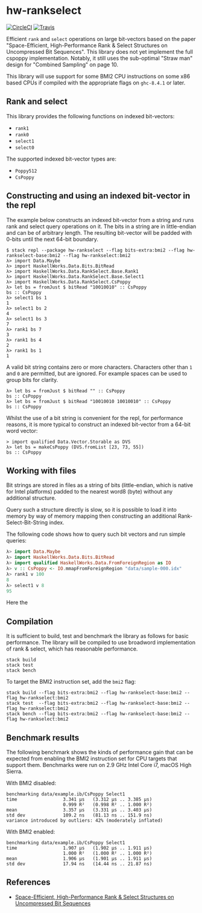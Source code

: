 # hw-rankselect
[![CircleCI](https://circleci.com/gh/haskell-works/hw-rankselect.svg?style=svg)](https://circleci.com/gh/haskell-works/hw-rankselect)
[![Travis](https://travis-ci.org/haskell-works/hw-rankselect.svg?branch=master)](https://travis-ci.org/haskell-works/hw-rankselect)

Efficient `rank` and `select` operations on large bit-vectors based on the paper
"Space-Efficient, High-Performance Rank & Select Structures on Uncompressed Bit
Sequences".  This library does not yet implement the full cspoppy implementation.
Notably, it still uses the sub-optimal "Straw man" design for "Combined Sampling"
on page 10.

This library will use support for some BMI2 CPU instructions on some x86 based
CPUs if compiled with the appropriate flags on `ghc-8.4.1` or later.

## Rank and select

This library provides the following functions on indexed bit-vectors:

* `rank1`
* `rank0`
* `select1`
* `select0`

The supported indexed bit-vector types are:

* `Poppy512`
* `CsPoppy`

## Constructing and using an indexed bit-vector in the repl

The example below constructs an indexed bit-vector from a string and runs
rank and select query operations on it.  The bits in a string are in
little-endian and can be of arbitrary length.  The resulting bit-vector
will be padded with 0-bits until the next 64-bit boundary.

```text
$ stack repl --package hw-rankselect --flag bits-extra:bmi2 --flag hw-rankselect-base:bmi2 --flag hw-rankselect:bmi2
λ> import Data.Maybe
λ> import HaskellWorks.Data.Bits.BitRead
λ> import HaskellWorks.Data.RankSelect.Base.Rank1
λ> import HaskellWorks.Data.RankSelect.Base.Select1
λ> import HaskellWorks.Data.RankSelect.CsPoppy
λ> let bs = fromJust $ bitRead "10010010" :: CsPoppy
bs :: CsPoppy
λ> select1 bs 1
1
λ> select1 bs 2
4
λ> select1 bs 3
7
λ> rank1 bs 7
3
λ> rank1 bs 4
2
λ> rank1 bs 1
1
```

A valid bit string contains zero or more characters.  Characters other than `1` and `0` are
permitted, but are ignored.  For example spaces can be used to group bits for clarity.

```text
λ> let bs = fromJust $ bitRead "" :: CsPoppy
bs :: CsPoppy
λ> let bs = fromJust $ bitRead "10010010 10010010" :: CsPoppy
bs :: CsPoppy
```

Whilst the use of a bit string is convenient for the repl, for performance reasons, it
is more typical to construct an indexed bit-vector from a 64-bit word vector:

```text
> import qualified Data.Vector.Storable as DVS
λ> let bs = makeCsPoppy (DVS.fromList [23, 73, 55])
bs :: CsPoppy
```

## Working with files

Bit strings are stored in files as a string of bits (little-endian, which is native for
Intel platforms) padded to the nearest word8 (byte) without any additional structure.

Query such a structure directly is slow, so it is possible to load it into memory by
way of memory mapping then constructing an additional Rank-Select-Bit-String index.

The following code shows how to query such bit vectors and run simple queries:

```haskell
λ> import Data.Maybe
λ> import HaskellWorks.Data.Bits.BitRead
λ> import qualified HaskellWorks.Data.FromForeignRegion as IO
λ> v :: CsPoppy <- IO.mmapFromForeignRegion "data/sample-000.idx"
λ> rank1 v 100
8
λ> select1 v 8
95
```

Here the 

## Compilation

It is sufficient to build, test and benchmark the library as follows
for basic performance.  The library will be compiled to use broadword
implementation of rank & select, which has reasonable performance.

```text
stack build
stack test
stack bench
```

To target the BMI2 instruction set, add the `bmi2` flag:

```text
stack build --flag bits-extra:bmi2 --flag hw-rankselect-base:bmi2 --flag hw-rankselect:bmi2
stack test  --flag bits-extra:bmi2 --flag hw-rankselect-base:bmi2 --flag hw-rankselect:bmi2
stack bench --flag bits-extra:bmi2 --flag hw-rankselect-base:bmi2 --flag hw-rankselect:bmi2
```

## Benchmark results

The following benchmark shows the kinds of performance gain that can
be expected from enabling the BMI2 instruction set for CPU targets
that support them.  Benchmarks were run on 2.9 GHz Intel Core i7,
macOS High Sierra.

With BMI2 disabled:

```text
benchmarking data/example.ib/CsPoppy Select1
time                 3.341 μs   (3.312 μs .. 3.385 μs)
                     0.999 R²   (0.998 R² .. 1.000 R²)
mean                 3.357 μs   (3.331 μs .. 3.403 μs)
std dev              109.2 ns   (81.13 ns .. 151.9 ns)
variance introduced by outliers: 42% (moderately inflated)
```

With BMI2 enabled:

```text
benchmarking data/example.ib/CsPoppy Select1
time                 1.907 μs   (1.902 μs .. 1.911 μs)
                     1.000 R²   (1.000 R² .. 1.000 R²)
mean                 1.906 μs   (1.901 μs .. 1.911 μs)
std dev              17.94 ns   (14.44 ns .. 21.87 ns)
```

## References

* [Space-Efficient, High-Performance Rank & Select Structures on Uncompressed Bit Sequences](http://www.cs.cmu.edu/~./dga/papers/zhou-sea2013.pdf)
